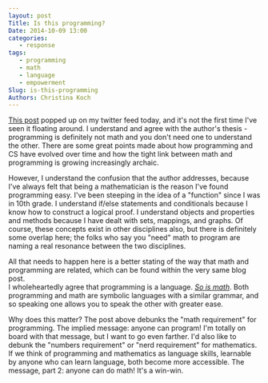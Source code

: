 ```yaml
---
layout: post
Title: Is this programming?  
Date: 2014-10-09 13:00
categories: 
   - response
tags: 
   - programming
   - math
   - language
   - empowerment
Slug: is-this-programming
Authors: Christina Koch
---
```



[This post](http://www.sarahmei.com/blog/2014/07/15/programming-is-not-math/) popped up on my twitter feed today, and it's not the first time I've seen it floating around.  I understand and agree with the author's thesis - programming is definitely not math and you don't need one to understand the other.  There are some great points made about how programming and CS have evolved over time and how the tight link between math and programming is growing increasingly archaic.  

However, I understand the confusion that the author addresses, because I've always felt that being a mathematician is the reason I've found programming easy.  I've been steeping in the idea of a "function" since I was in 10th grade.  I understand if/else statements and conditionals because I know how to construct a logical proof.  I understand objects and properties and methods because I have dealt with sets, mappings, and graphs.  Of course, these concepts exist in other disciplines also, but there is definitely some overlap here; the folks who say you "need" math to program are naming a real resonance between the two disciplines.  

All that needs to happen here is a better stating of the way that math and programming are related, which can be found within the very same blog post.  
I wholeheartedly agree that programming is a language.  *[So is math](is-this-math.html)*.  Both programming and math are symbolic languages with a similar grammar, and so speaking one allows you to speak the other with greater ease.  

Why does this matter?  The post above debunks the "math requirement" for programming.  The implied message: anyone can program!  I'm totally on board with that message, but I want to go even farther.  I'd also like to debunk the "numbers requirement" or "nerd requirement" for mathematics.  If we think of programming and mathematics as language skills, learnable by anyone who can learn language, both become more accessible.   The message, part 2: anyone can do math!  It's a win-win.  